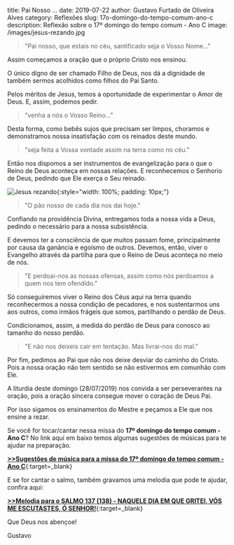 title: Pai Nosso ...
date: 2019-07-22
author: Gustavo Furtado de Oliveira Alves
category: Reflexões
slug: 17o-domingo-do-tempo-comum-ano-c
description: Reflexão sobre o 17º domingo do tempo comum - Ano C
image: /images/jesus-rezando.jpg

> "Pai nosso, que estais no céu, santificado seja o Vosso Nome..."

Assim começamos a oração que o próprio Cristo nos ensinou.

O único dígno de ser chamado Filho de Deus, nos dá a dignidade de também sermos acolhidos como filhos do Pai Santo.

Pelos méritos de Jesus, temos a oportunidade de experimentar o Amor de Deus. E, assim, podemos pedir.

> "venha a nós o Vosso Reino..."

Desta forma, como bebês sujos que precisam ser limpos,
choramos e demonstramos nossa insatisfação com os reinados deste mundo.

> "seja feita a Vossa vontade assim na terra como no céu."

Então nos dispomos a ser instrumentos de evangelização para o que o Reino de Deus aconteça em nossas relações.
E reconhecemos o Senhorio de Deus, pedindo que Ele exerça o Seu reinado.

![Jesus rezando](/images/jesus-rezando.jpg){:style="width: 100%; padding: 10px;"}

> "O pão nosso de cada dia nos dai hoje."

Confiando na providência Divina, entregamos toda a nossa vida a Deus, pedindo o necessário para a nossa subsistência.

E devemos ter a consciência de que muitos passam fome, principalmente por causa da ganância e egoísmo de outros.
Devemos, então, viver o Evangelho através da partilha para que o Reino de Deus aconteça no meio de nós.

> "E perdoai-nos as nossas ofensas, assim como nós perdoamos a quem nos tem ofendido."

Só conseguiremos viver o Reino dos Céus aqui na terra quando reconhecermos a nossa condição de pecadores,
e nos sustentarmos uns aos outros, como irmãos frágeis que somos, partilhando o perdão de Deus.

Condicionamos, assim, a medida do perdão de Deus para conosco ao tamanho do nosso perdão.

> "E não nos deixeis cair em tentação. Mas livrai-nos do mal."

Por fim, pedimos ao Pai que não nos deixe desviar do caminho do Cristo.
Pois a nossa oração não tem sentido se não estivermos em comunhão com Ele.

A liturdia deste domingo (28/07/2019) nos convida a ser perseverantes na oração,
pois a oração sincera consegue mover o coração de Deus Pai.

Por isso sigamos os ensinamentos do Mestre e peçamos a Ele que nos ensine a rezar.

Se você for tocar/cantar nessa missa do **17º domingo do tempo comum - Ano C**?
No link aqui em baixo temos algumas sugestões de músicas para te ajudar na preparação.

[**>>Sugestões de música para a missa do 17º domingo do tempo comum - Ano C**](https://musicasparamissa.com.br/sugestoes-para/17o-domingo-do-tempo-comum-ano-c/){:target=\_blank}

E se for cantar o salmo, também gravamos uma melodia que pode te ajudar, confira aqui:

[**>>Melodia para o SALMO 137 (138) - NAQUELE DIA EM QUE GRITEI, VÓS ME ESCUTASTES, Ó SENHOR!**](https://musicasparamissa.com.br/musica/salmo-137-naquele-dia-em-que-gritei-vos-me-escutastes-o-senhor/){:target=\_blank}

Que Deus nos abençoe!

Gustavo

